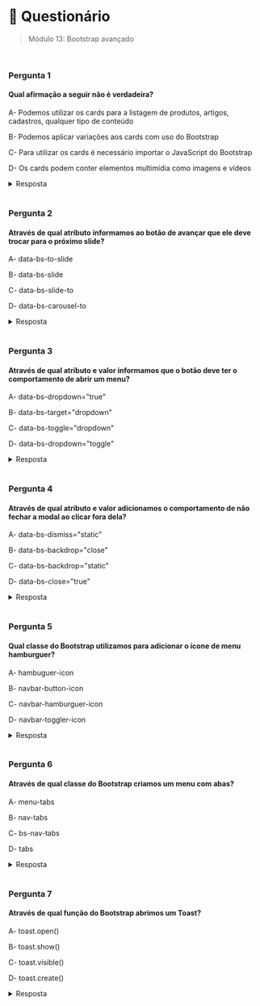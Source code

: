 # 📌 Questionário
> Módulo 13: Bootstrap avançado

<br>

### Pergunta 1
#### Qual afirmação a seguir não é verdadeira?
A- Podemos utilizar os cards para a listagem de produtos, artigos, cadastros, qualquer tipo de conteúdo

B- Podemos aplicar variações aos cards com uso do Bootstrap

C- Para utilizar os cards é necessário importar o JavaScript do Bootstrap

D- Os cards podem conter elementos multimídia como imagens e vídeos

<details>
    <summary>Resposta</summary>

    Para utilizar os cards é necessário importar o JavaScript do Bootstrap
    
    Alternativa Para utilizar os cards é necessário importar o JavaScript do Bootstrap: Essa alternativa é falsa. Os cards do Bootstrap são criados principalmente usando classes CSS, e o JavaScript não é necessário para torná-los funcionais. Embora o Bootstrap possa oferecer alguns efeitos de interação baseados em JavaScript para cards, eles não são obrigatórios para o funcionamento básico dos cards.
</details>

<br>

### Pergunta 2
#### Através de qual atributo informamos ao botão de avançar que ele deve trocar para o próximo slide?
A- data-bs-to-slide

B- data-bs-slide

C- data-bs-slide-to

D- data-bs-carousel-to

<details>
    <summary>Resposta</summary>
    
    data-bs-slide
    
    A resposta correta é "data-bs-slide". Através de data-bs-slide podemos informar ao Bootstrap se ele deve avançar (data-bs-slide="next") ou retroceder (data-bs-slide="prev" ) Já com data-bs-slide-to informamos qual slide queremos exibir, não seguindo uma ordem.
</details>

<br>


### Pergunta 3
#### Através de qual atributo e valor informamos que o botão deve ter o comportamento de abrir um menu?
A- data-bs-dropdown="true"

B- data-bs-target="dropdown"

C- data-bs-toggle="dropdown"

D- data-bs-dropdown="toggle"

<details>
    <summary>Resposta</summary>
    
    data-bs-toggle="dropdown"

    Alternativa data-bs-toggle="dropdown": Essa alternativa está correta. O atributo "data-bs-toggle" é usado com o valor "dropdown" para indicar que o botão deve ter o comportamento de abrir um menu suspenso (dropdown menu) no Bootstrap.
</details>

<br>

### Pergunta 4
#### Através de qual atributo e valor adicionamos o comportamento de não fechar a modal ao clicar fora dela?
A- data-bs-dismiss="static"

B- data-bs-backdrop="close"

C- data-bs-backdrop="static"

D- data-bs-close="true"

<details>
    <summary>Resposta</summary>
    
    data-bs-backdrop="static"

    Alternativa data-bs-backdrop="static": Essa alternativa está correta. Ao usar o atributo "data-bs-backdrop" com o valor "static", estamos indicando que a modal não será fechada ao clicar fora dela. O backdrop (fundo escuro) ainda será exibido, mas a modal permanecerá aberta mesmo se o usuário clicar fora dela.
</details>

<br>

### Pergunta 5
#### Qual classe do Bootstrap utilizamos para adicionar o ícone de menu hamburguer?
A- hambuguer-icon

B- navbar-button-icon

C- navbar-hamburguer-icon

D- navbar-toggler-icon

<details>
    <summary>Resposta</summary>
    
    navbar-toggler-icon

    Alternativa navbar-toggler-icon: Essa alternativa está correta. A classe "navbar-toggler-icon" é utilizada no Bootstrap para adicionar o ícone de menu hamburguer nos elementos que controlam a abertura e o fechamento da barra de navegação responsiva (navbar) em dispositivos móveis ou telas menores. Essa classe é geralmente usada com o componente "navbar-toggler".
</details>

<br>

### Pergunta 6
#### Através de qual classe do Bootstrap criamos um menu com abas?
A- menu-tabs

B- nav-tabs

C- bs-nav-tabs

D- tabs

<details>
    <summary>Resposta</summary>
    
    nav-tabs

    Alternativa nav-tabs: Essa alternativa está correta. A classe "nav-tabs" é utilizada no Bootstrap para criar um menu com abas (tabs). Essa classe é aplicada ao elemento <ul> que contém as abas, e ela define o estilo e comportamento do menu de abas.
</details>

<br>

### Pergunta 7
#### Através de qual função do Bootstrap abrimos um Toast?
A- toast.open()

B- toast.show()

C- toast.visible()

D- toast.create()

<details>
    <summary>Resposta</summary>
    
    toast.show()

    Alternativa toast.show(): Essa alternativa está correta. Para abrir um Toast no Bootstrap, utilizamos a função "show()" no elemento do Toast para torná-lo visível na tela.
</details>

